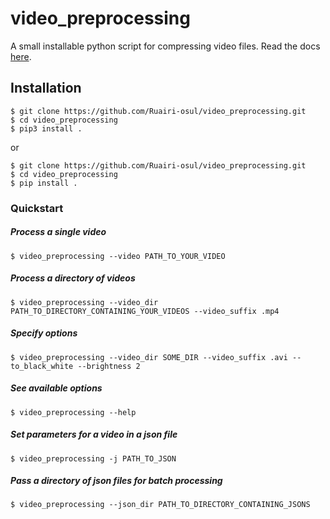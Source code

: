 # video_preprocessing

A small installable python script for compressing video files. Read the docs [here](https://video-preprocessing.readthedocs.io/en/latest/).


## Installation

~~~
$ git clone https://github.com/Ruairi-osul/video_preprocessing.git
$ cd video_preprocessing
$ pip3 install .
~~~
or
```
$ git clone https://github.com/Ruairi-osul/video_preprocessing.git
$ cd video_preprocessing
$ pip install .
```

### Quickstart

##### Process a single video

```
$ video_preprocessing --video PATH_TO_YOUR_VIDEO 
```

##### Process a directory of videos

```
$ video_preprocessing --video_dir PATH_TO_DIRECTORY_CONTAINING_YOUR_VIDEOS --video_suffix .mp4
```

##### Specify options

```
$ video_preprocessing --video_dir SOME_DIR --video_suffix .avi --to_black_white --brightness 2
```

##### See available options

```
$ video_preprocessing --help
```

##### Set parameters for a video in a json file

```
$ video_preprocessing -j PATH_TO_JSON
```

##### Pass a directory of json files for batch processing

```
$ video_preprocessing --json_dir PATH_TO_DIRECTORY_CONTAINING_JSONS
```

